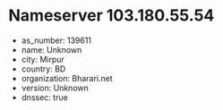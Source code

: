 # Nameserver 103.180.55.54

* as_number: 139611
* name: Unknown
* city: Mirpur
* country: BD
* organization: Bharari.net
* version: Unknown
* dnssec: true

